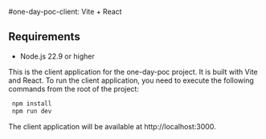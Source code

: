 #one-day-poc-client: Vite + React

## Requirements
- Node.js 22.9 or higher

This is the client application for the one-day-poc project. It is built with Vite and React.
To run the client application, you need to execute the following commands from the root of the project:

```bash
 npm install
 npm run dev
```

The client application will be available at http://localhost:3000.
